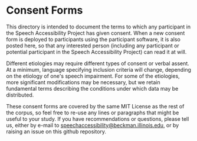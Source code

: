 # Consent Forms

This directory is intended to document the terms to which any
participant in the Speech Accessibility Project has given consent.
When a new consent form is deployed to participants using the
participant software, it is also posted here, so that any interested
person (including any participant or potential participant in the
Speech Accessibility Project) can read it at will.

Different etiologies may require different types of consent or verbal
assent.  At a minimum, language specifying inclusion criteria will
change, depending on the etiology of one's speech impairment.  For
some of the etiologies, more significant modifications may be
necessary, but we retain fundamental terms describing the conditions
under which data may be distributed.

These consent forms are covered by the same MIT License as the rest of
the corpus, so feel free to re-use any lines or paragraphs that might
be useful to your study.  If you have recommendations or questions,
please tell us, either by e-mail to
speechaccessibility@beckman.illinois.edu, or by raising an issue on
this github repository.

